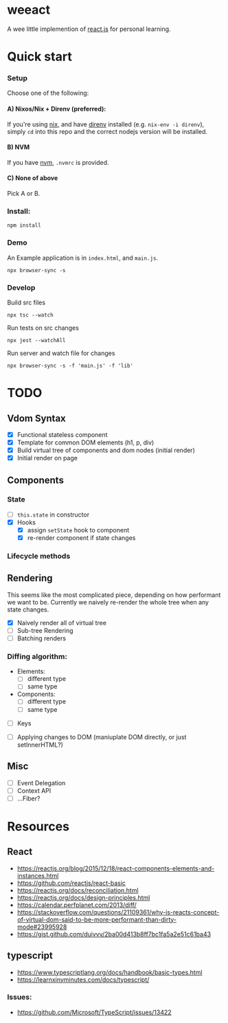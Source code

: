 # weeact

A wee little implemention of [react.js][react] for personal learning.

# Quick start

### Setup

Choose one of the following:

#### A) Nixos/Nix + Direnv (preferred):

If you're using [nix](https://nixos.org/nix/), and have [direnv](https://direnv.net/) installed (e.g. `nix-env -i direnv`), simply `cd` into this repo and the correct nodejs version will be installed.

#### B) NVM

If you have [nvm](https://github.com/nvm-sh/nvm), `.nvmrc` is provided.

#### C) None of above

Pick A or B.

### Install:

```
npm install
```

### Demo

An Example application is in `index.html`, and `main.js`.

```
npx browser-sync -s
```

### Develop

Build src files

```
npx tsc --watch
```

Run tests on src changes

```
npx jest --watchAll
```

Run server and watch file for changes

```
npx browser-sync -s -f 'main.js' -f 'lib'
```

# TODO

## Vdom Syntax

* [x] Functional stateless component
* [x] Template for common DOM elements (h1, p, div)
* [x] Build virtual tree of components and dom nodes (initial render)
* [x] Initial render on page

## Components

### State

* [ ] `this.state` in constructor
* [x] Hooks
  * [x] assign `setState` hook to component
  * [x] re-render component if state changes

### Lifecycle methods

## Rendering

This seems like the most complicated piece, depending on how performant we want to be. Currently we naively re-render the whole tree when any state changes.

* [x] Naively render all of virtual tree
* [ ] Sub-tree Rendering
* [ ] Batching renders

### Diffing algorithm:

* Elements:
  * [ ] different type
  * [ ] same type
* Components:
  * [ ] different type
  * [ ] same type
* [ ] Keys

* [ ] Applying changes to DOM (maniuplate DOM directly, or just setInnerHTML?)

## Misc

* [ ] Event Delegation
* [ ] Context API
* [ ] ...Fiber?

# Resources

## React

* https://reactjs.org/blog/2015/12/18/react-components-elements-and-instances.html
* https://github.com/reactjs/react-basic
* https://reactjs.org/docs/reconciliation.html
* https://reactjs.org/docs/design-principles.html
* https://calendar.perfplanet.com/2013/diff/
* https://stackoverflow.com/questions/21109361/why-is-reacts-concept-of-virtual-dom-said-to-be-more-performant-than-dirty-mode#23995928
* https://gist.github.com/duivvv/2ba00d413b8ff7bc1fa5a2e51c61ba43

## typescript

* https://www.typescriptlang.org/docs/handbook/basic-types.html
* https://learnxinyminutes.com/docs/typescript/

### Issues:

* https://github.com/Microsoft/TypeScript/issues/13422

[react]: https://reactjs.org/ "react"
